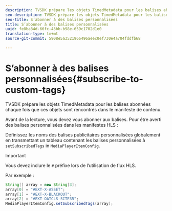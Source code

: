 ```yaml
---
description: TVSDK prépare les objets TimedMetadata pour les balises abonnées chaque fois que ces objets sont rencontrés dans le manifeste de contenu.
seo-description: TVSDK prépare les objets TimedMetadata pour les balises abonnées chaque fois que ces objets sont rencontrés dans le manifeste de contenu.
seo-title: S’abonner à des balises personnalisées
title: S’abonner à des balises personnalisées
uuid: fe8ba34d-66fc-43bb-b98e-659c1702d1e0
translation-type: tm+mt
source-git-commit: 5908e5a3521966496aeec0ef730e4a704fddfb68

---
```



# S’abonner à des balises personnalisées{#subscribe-to-custom-tags}

TVSDK prépare les objets TimedMetadata pour les balises abonnées chaque fois que ces objets sont rencontrés dans le manifeste de contenu.

Avant de  la lecture, vous devez vous abonner aux balises.
Pour être averti des balises personnalisées dans les manifestes HLS :

Définissez les noms des balises publicitaires personnalisées globalement en transmettant un tableau contenant les balises personnalisées à `setSubscribedTags` in `MediaPlayerItemConfig`.

>[!IMPORTANT]
>
>Vous devez inclure le `#` préfixe lors de l’utilisation de flux HLS.

Par exemple :

```java
String[] array = new String[3]; 
array[0] = "#EXT-X-ASSET"; 
array[1] = "#EXT-X-BLACKOUT"; 
array[2] = "#EXT-OATCLS-SCTE35"; 
MediaPlayerItemConfig.setSubscribedTags(array);
```

